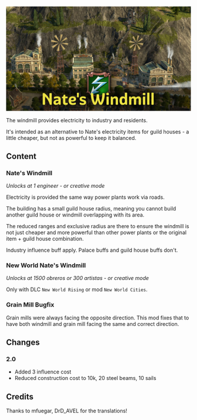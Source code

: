 ![](./banner.jpg)

The windmill provides electricity to industry and residents.

It's intended as an alternative to Nate's electricity items for guild houses - a little cheaper, but not as powerful to keep it balanced.

## Content

### Nate's Windmill

*Unlocks at 1 engineer - or creative mode*

Electricity is provided the same way power plants work via roads.

The building has a small guild house radius, meaning you cannot build another guild house or windmill overlapping with its area.

The reduced ranges and exclusive radius are there to ensure the windmill is not just cheaper and more powerful than other power plants or the original item + guild house combination.

Industry influence buff apply.
Palace buffs and guild house buffs don't.

### New World Nate's Windmill

*Unlocks at 1500 obreros or 300 artistas - or creative mode*

Only with DLC `New World Rising` or mod `New World Cities`.

### Grain Mill Bugfix

Grain mills were always facing the opposite direction.
This mod fixes that to have both windmill and grain mill facing the same and correct direction.

## Changes

### 2.0

- Added 3 influence cost
- Reduced construction cost to 10k, 20 steel beams, 10 sails

## Credits

Thanks to mfuegar, DrD_AVEL for the translations!
